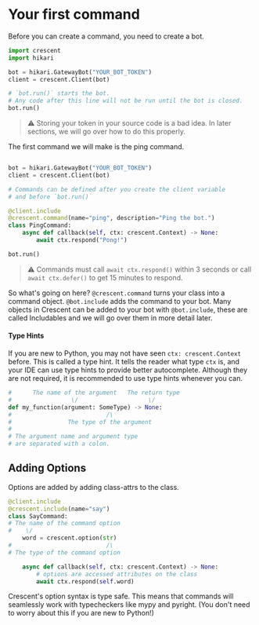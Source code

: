 # Your first command


Before you can create a command, you need to create a bot.

```python
import crescent
import hikari

bot = hikari.GatewayBot("YOUR_BOT_TOKEN")
client = crescent.Client(bot)

# `bot.run()` starts the bot.
# Any code after this line will not be run until the bot is closed. 
bot.run()

```

> ⚠️ Storing your token in your source code is a bad idea. In later sections,
> we will go over how to do this properly.


The first command we will make is the ping command.

```python

bot = hikari.GatewayBot("YOUR_BOT_TOKEN")
client = crescent.Client(bot)

# Commands can be defined after you create the client variable
# and before `bot.run()`

@client.include
@crescent.command(name="ping", description="Ping the bot.")
class PingCommand:
    async def callback(self, ctx: crescent.Context) -> None:
        await ctx.respond("Pong!")

bot.run()
```

> ⚠️ Commands must call `await ctx.respond()` within 3 seconds or call `await ctx.defer()` to
> get 15 minutes to respond.


So what's going on here? `@crescent.command` turns your class into a command object.
`@bot.include` adds the command to your bot. Many objects in Crescent can be added
to your bot with `@bot.include`, these are called Includables and we will go over
them in more detail later.

#### Type Hints

If you are new to Python, you may not have seen `ctx: crescent.Context` before. This
is called a type hint. It tells the reader what type `ctx` is, and your IDE can use
type hints to provide better autocomplete. Although they are not required, it is
recommended to use type hints whenever you can.

```python
#      The name of the argument   The return type
#                 \/                    \/
def my_function(argument: SomeType) -> None:
#                           /\
#                The type of the argument
#
# The argument name and argument type
# are separated with a colon.
```

## Adding Options

Options are added by adding class-attrs to the class.

```python
@client.include
@crescent.include(name="say")
class SayCommand:
# The name of the command option
#    \/
    word = crescent.option(str)
#                           /\
# The type of the command option

    async def callback(self, ctx: crescent.Context) -> None:
        # options are accessed attributes on the class
        await ctx.respond(self.word)
```

Crescent's option syntax is type safe. This means that commands will
seamlessly work with typecheckers like mypy and pyright.
(You don't need to worry about this if you are new to Python!)
